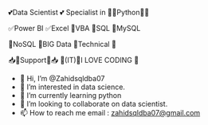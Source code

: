 💕Data Scientist 💕 Specialist in 🐍🐍Python🐍🐍 

✅Power BI ✅Excel 💯VBA 💯SQL 💯MySQL 

🔰NoSQL 🔰BIG Data 🔰Technical 🔰

📥📍Support📍📥 🎯(IT)🎯I LOVE CODING 📌

- 👋 Hi, I’m @Zahidsqldba07
- 👀 I’m interested in data science.
- 🌱 I’m currently learning python
- 💞️ I’m looking to collaborate on data scientist.
- 📫 How to reach me email : zahidsqldba07@gmail.com

<!---
Zahidsqldba07/Zahidsqldba07 is a ✨ special ✨ repository because its `README.md` (this file) appears on your GitHub profile.
You can click the Preview link to take a look at your changes.
--->
